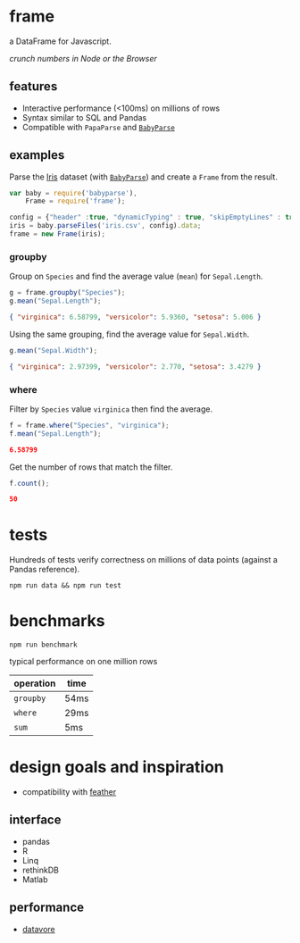 # frame

a DataFrame for Javascript.

_crunch numbers in Node or the Browser_

## features
* Interactive performance (<100ms) on millions of rows
* Syntax similar to SQL and Pandas
* Compatible with `PapaParse` and [`BabyParse`](https://github.com/Rich-Harris/BabyParse)

## examples
Parse the [Iris](https://vincentarelbundock.github.io/Rdatasets/datasets.html)
dataset (with [`BabyParse`](https://github.com/Rich-Harris/BabyParse)) and create a `Frame` from the result.

```javascript
var baby = require('babyparse'),
    Frame = require('frame');

config = {"header" :true, "dynamicTyping" : true, "skipEmptyLines" : true};
iris = baby.parseFiles('iris.csv', config).data;
frame = new Frame(iris);
```
### groupby

Group on `Species` and find the average value (`mean`) for `Sepal.Length`.
```javascript
g = frame.groupby("Species");
g.mean("Sepal.Length");
```
```json
{ "virginica": 6.58799, "versicolor": 5.9360, "setosa": 5.006 }
```
Using the same grouping, find the average value for `Sepal.Width`.
```javascript
g.mean("Sepal.Width");
```
```json
{ "virginica": 2.97399, "versicolor": 2.770, "setosa": 3.4279 }
```

### where
Filter by `Species` value `virginica` then find the average.
```javascript
f = frame.where("Species", "virginica");
f.mean("Sepal.Length");
```
```json
6.58799
```
Get the number of rows that match the filter.
```javascript
f.count();
```
```json
50
```

# tests
Hundreds of tests verify correctness on millions of data points (against a Pandas reference).

`npm run data && npm run test`

# benchmarks
`npm run benchmark`

typical performance on one million rows

operation | time
----------|------
`groupby` | 54ms
`where`   | 29ms
`sum`     | 5ms

# design goals and inspiration

 * compatibility with [feather](https://github.com/wesm/feather)

## interface

* pandas
* R
* Linq
* rethinkDB
* Matlab

## performance

* [datavore](https://github.com/StanfordHCI/datavore)
